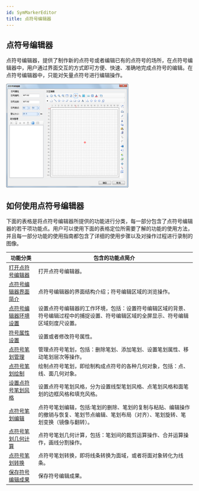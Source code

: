 ```yaml
---
id: SymMarkerEditor
title: 点符号编辑器
---
```

## 点符号编辑器

点符号编辑器，提供了制作新的点符号或者编辑已有的点符号的场所，在点符号编辑器中，用户通过界面交互的方式即可方便、快速、准确地完成点符号的编辑。在点符号编辑器中，只能对矢量点符号进行编辑操作。

![](img/SymMarkerEditor.png)  

  
## 如何使用点符号编辑器

下面的表格是将点符号编辑器所提供的功能进行分类，每一部分包含了点符号编辑器的若干项功能点。用户可以使用下面的表格定位所需要了解的功能的使用方法，并且每一部分功能的使用指南都包含了详细的使用步骤以及对操作过程进行录制的图像。



功能分类 | 包含的功能点简介  
---|---  
[打开点符号编辑器](SymMarkerEditor1.html) | 打开点符号编辑器。  
[点符号编辑器界面简介](SymMarkerEditor2.html) | 点符号编辑器的界面结构介绍；符号编辑区域的浏览操作。  
[点符号编辑器环境设置](SymMarkerEditor3.html) |设置点符号编辑器的工作环境，包括：设置符号编辑区域的背景、符号编辑过程中的捕捉设置、符号编辑区域的全屏显示、符号编辑区域刻度尺设置。  
[符号属性设置](SymMarkerEditor4.html) | 设置或者修改符号属性。  
[点符号笔划管理](SymMarkerEditor5.html) | 管理点符号笔划，包括：删除笔划、添加笔划、设置笔划属性、移动笔划层次等操作。  
[点符号笔划绘制](SymMarkerEditor6.html) | 绘制点符号笔划，即绘制构成点符号的各种几何对象，包括：点、线、面几何对象。  
[设置点符号笔划风格](SymMarkerEditor7.html) | 设置点符号笔划风格，分为设置线型笔划风格、点笔划风格和面笔划的边框风格和填充风格。  
[点符号笔划编辑](SymMarkerEditor8.html) |点符号笔划编辑，包括:笔划的删除、笔划的复制与粘贴、编辑操作的撤销与恢复、笔划节点编辑、笔划布局（对齐）、笔划旋转、笔划变换（镜像与翻转）。  
[点符号笔划几何计算](SymMarkerEditor9.html) | 点符号笔划几何计算，包括：笔划间的裁剪运算操作、合并运算操作，画线分割操作。  
[点符号笔划转换](SymMarkerEditor10.html) | 点符号笔划转换，即将线条转换为面域，或者将面对象转化为线条。  
[保存符号编辑成果](SymMarkerEditor11.html) | 保存符号编辑成果。  
  
